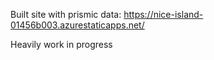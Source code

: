 Built site with prismic data: https://nice-island-01456b003.azurestaticapps.net/

Heavily work in progress
